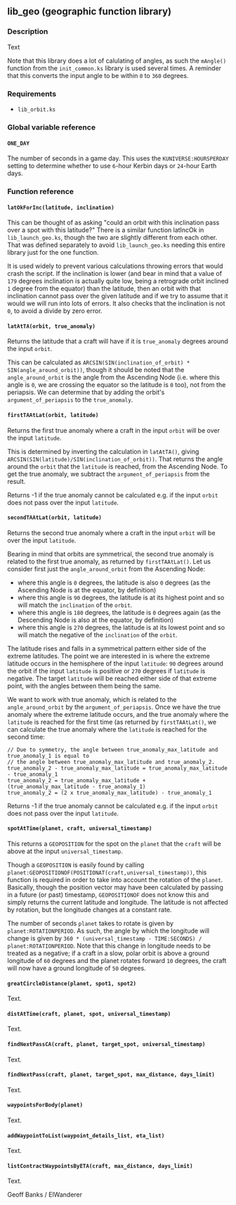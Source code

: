 ## lib\_geo (geographic function library)

### Description

Text

Note that this library does a lot of calulating of angles, as such the `mAngle()` function from the `init_common.ks` library is used several times. A reminder that this converts the input angle to be within `0` to `360` degrees.

### Requirements

* `lib_orbit.ks`

### Global variable reference

#### `ONE_DAY`

The number of seconds in a game day. This uses the `KUNIVERSE:HOURSPERDAY` setting to determine whether to use `6`-hour Kerbin days or `24`-hour Earth days.

### Function reference

#### `latOkForInc(latitude, inclination)`

This can be thought of as asking "could an orbit with this inclination pass over a spot with this latitude?" There is a similar function latIncOk in `lib_launch_geo.ks`, though the two are slightly different from each other. That was defined separately to avoid `lib_launch_geo.ks` needing this entire library just for the one function.

It is used widely to prevent various calculations throwing errors that would crash the script. If the inclination is lower (and bear in mind that a value of `179` degrees inclination is actually quite low, being a retrograde orbit inclined `1` degree from the equator) than the latitude, then an orbit with that inclination cannot pass over the given latitude and if we try to assume that it would we will run into lots of errors. It also checks that the inclination is not `0`, to avoid a divide by zero error.

#### `latAtTA(orbit, true_anomaly)`

Returns the latitude that a craft will have if it is `true_anomaly` degrees around the input `orbit`.

This can be calculated as `ARCSIN(SIN(inclination_of_orbit) * SIN(angle_around_orbit))`, though it should be noted that the `angle_around_orbit` is the angle from the Ascending Node (i.e. where this angle is `0`, we are crossing the equator so the latitude is `0` too), not from the periapsis. We can determine that by adding the orbit's `argument_of_periapsis` to the `true_anomaly`.

#### `firstTAAtLat(orbit, latitude)`

Returns the first true anomaly where a craft in the input `orbit` will be over the input `latitude`.

This is determined by inverting the calculation in `latAtTA()`, giving `ARCSIN(SIN(latitude)/SIN(inclination_of_orbit))`. That returns the angle around the `orbit` that the `latitude` is reached, from the Ascending Node. To get the true anomaly, we subtract the `argument_of_periapsis` from the result.

Returns -1 if the true anomaly cannot be calculated e.g. if the input `orbit` does not pass over the input `latitude`.

#### `secondTAAtLat(orbit, latitude)`

Returns the second true anomaly where a craft in the input `orbit` will be over the input `latitude`.

Bearing in mind that orbits are symmetrical, the second true anomaly is related to the first true anomaly, as returned by `firstTAAtLat()`. Let us consider first just the `angle_around_orbit` from the Ascending Node: 
* where this angle is `0` degrees, the latitude is also `0` degrees (as the Ascending Node is at the equator, by definition)
* where this angle is `90` degrees, the latitude is at its highest point and so will match the `inclination` of the `orbit`.
* where this angle is `180` degrees, the latitude is `0` degrees again (as the Descending Node is also at the equator, by definition)
* where this angle is `270` degrees, the latitude is at its lowest point and so will match the negative of the `inclination` of the `orbit`.

The latitude rises and falls in a symmetrical pattern either side of the extreme latitudes. The point we are interested in is where the extreme latitude occurs in the hemisphere of the input `latitude`: `90` degrees around the orbit if the input `latitude` is positive or `270` degrees if `latitude` is negative. The target `latitude` will be reached either side of that extreme point, with the angles between them being the same.

We want to work with true anomaly, which is related to the `angle_around_orbit` by the `argument_of_periapsis`. Once we have the true anomaly where the extreme latitude occurs, and the true anomaly where the `latitude` is reached for the first time (as returned by `firstTAAtLat()`, we can calculate the true anomaly where the `latitude` is reached for the second time:

    // Due to symmetry, the angle between true_anomaly_max_latitude and true_anomaly_1 is equal to
    // the angle between true_anomaly_max_latitude and true_anomaly_2.
    true_anomaly_2 - true_anomaly_max_latitude = true_anomaly_max_latitude - true_anomaly_1
    true_anomaly_2 = true_anomaly_max_latitude + (true_anomaly_max_latitude - true_anomaly_1)
    true_anomaly_2 = (2 x true_anomaly_max_latitude) - true_anomaly_1

Returns -1 if the true anomaly cannot be calculated e.g. if the input `orbit` does not pass over the input `latitude`.

#### `spotAtTime(planet, craft, universal_timestamp)`

This returns a `GEOPOSITION` for the spot on the `planet` that the `craft` will be above at the input `universal_timestamp`.

Though a `GEOPOSITION` is easily found by calling `planet:GEOPOSITIONOF(POSITIONAT(craft,universal_timestamp))`, this function is required in order to take into account the rotation of the `planet`. Basically, though the position vector may have been calculated by passing in a future (or past) timestamp, `GEOPOSITIONOF` does not know this and simply returns the current latitude and longitude. The latitude is not affected by rotation, but the longitude changes at a constant rate.

The number of seconds `planet` takes to rotate is given by `planet:ROTATIONPERIOD`. As such, the angle by which the longitude will change is given by `360 * (universal_timestamp - TIME:SECONDS) / planet:ROTATIONPERIOD`. Note that this change in longitude needs to be treated as a negative; if a craft in a slow, polar orbit is above a ground longitude of `60` degrees and the planet rotates forward `10` degrees, the craft will now have a ground longitude of `50` degrees.

#### `greatCircleDistance(planet, spot1, spot2)`

Text.

#### `distAtTime(craft, planet, spot, universal_timestamp)`

Text.

#### `findNextPassCA(craft, planet, target_spot, universal_timestamp)`

Text.

#### `findNextPass(craft, planet, target_spot, max_distance, days_limit)`

Text.

#### `waypointsForBody(planet)`

Text.

#### `addWaypointToList(waypoint_details_list, eta_list)`

Text.

#### `listContractWaypointsByETA(craft, max_distance, days_limit)`

Text.

Geoff Banks / ElWanderer
